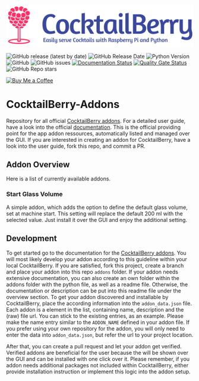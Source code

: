 <img src="https://raw.githubusercontent.com/AndreWohnsland/CocktailBerry/master/docs/pictures/CocktailBerry.svg" alt="CocktailBerry"/>

![GitHub release (latest by date)](https://img.shields.io/github/v/release/AndreWohnsland/CocktailBerry)
![GitHub Release Date](https://img.shields.io/github/release-date/AndreWohnsland/CocktailBerry)
![Python Version](https://img.shields.io/badge/python-%3E%3D%203.9-blue)
![GitHub](https://img.shields.io/github/license/AndreWohnsland/CocktailBerry)
![GitHub issues](https://img.shields.io/github/issues-raw/AndreWohnsland/CocktailBerry)
[![Documentation Status](https://readthedocs.org/projects/cocktailberry/badge/?version=latest)](https://cocktailberry.readthedocs.io)
[![Quality Gate Status](https://sonarcloud.io/api/project_badges/measure?project=AndreWohnsland_CocktailBerry&metric=alert_status)](https://sonarcloud.io/summary/new_code?id=AndreWohnsland_CocktailBerry)
![GitHub Repo stars](https://img.shields.io/github/stars/AndreWohnsland/CocktailBerry?style=social)

[![Buy Me a Coffee](https://img.shields.io/badge/buy%20me%20a%20coffee-donate-yellow)](https://www.buymeacoffee.com/AndreWohnsland)

# CocktailBerry-Addons

Repository for all official [CocktailBerry addons](https://cocktailberry.readthedocs.io/).
For a detailed user guide, have a look into the official [documentation](https://cocktailberry.readthedocs.io/addons/).
This is the official providing point for the app addon ressources, automatically listed and managed over the GUI.
If you are interested in creating an addon for CocktailBerry, have a look into the user guide, fork this repo, and commit a PR.

## Addon Overview

Here is a list of currently available addons.

### Start Glass Volume

A simple addon, which adds the option to define the default glass volume, set at machine start.
This setting will replace the default 200 ml with the selected value.
Just install it over the GUI and enjoy the additional setting.

## Development

To get started go to the documentation for the [CocktailBerry addons](https://cocktailberry.readthedocs.io/addons/).
You will most likely develop your addon according to this guideline within your local CocktailBerry.
If you are satisfied, fork this project, create a branch and place your addon into this repo `addons` folder.
If your addon needs extensive documentation, you can also create an own folder within the addons folder with the python file, as well as a readme file.
Otherwise, the documentation or description can be put into this readme file under the overview section.
To get your addon discovered and installable by CocktailBerry, place the according information into the `addon_data.json` file.
Each addon is a element in the list, containing name, description and the (raw) file url.
You can stick to the existing entries, as an example.
Please make the name entry similar to the `ADDON_NAME` defined in your addon file.
If you prefer using your own repository for the addon, you will only need to enter the data into `addon_data.json`, but refer the url to your project location.

After that, you can create a pull request and let your addon get verified.
Verified addons are beneficial for the user because the will be shown over the GUI and can be installed with one click over it.
Please remember, if you addon needs additional packages not included within CocktailBerry, either provide installation instruction or implement this logic into the addon setup.